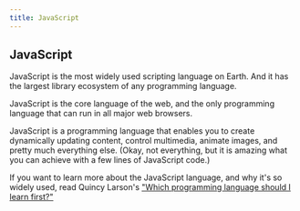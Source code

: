 ```yaml
---
title: JavaScript
---
```

## JavaScript

JavaScript is the most widely used scripting language on Earth. And it has the largest library ecosystem of any programming language.

JavaScript is the core language of the web, and the only programming language that can run in all major web browsers.

JavaScript is a programming language that enables you to create dynamically updating content, control multimedia, animate images, and pretty much everything else. (Okay, not everything, but it is amazing what you can achieve with a few lines of JavaScript code.)

If you want to learn more about the JavaScript language, and why it's so widely used, read Quincy Larson's <a href='https://medium.freecodecamp.org/what-programming-language-should-i-learn-first-%CA%87d%C4%B1%C9%B9%C9%94s%C9%90%CA%8C%C9%90%C9%BE-%C9%B9%C7%9D%CA%8Dsu%C9%90-19a33b0a467d' target='_blank' rel='nofollow'>"Which programming language should I learn first?"</a>

